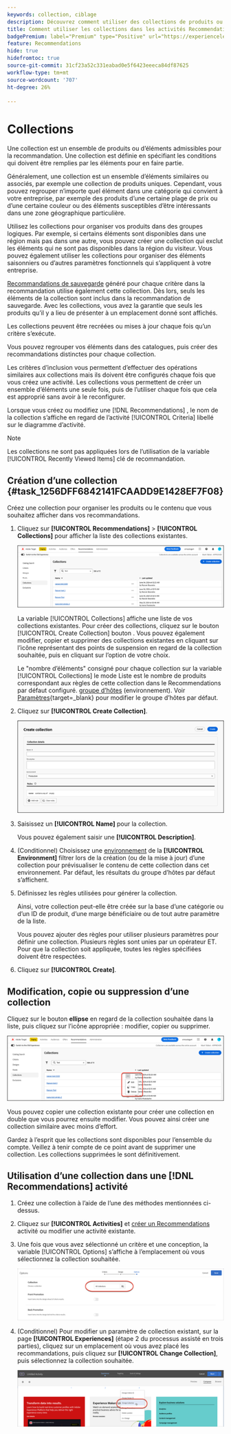 ```yaml
---
keywords: collection, ciblage
description: Découvrez comment utiliser des collections de produits ou d’éléments dans [!DNL Target Recommendations].
title: Comment utiliser les collections dans les activités Recommendations ?
badgePremium: label="Premium" type="Positive" url="https://experienceleague.adobe.com/docs/target/using/introduction/intro.html?lang=en#premium newtab=true" tooltip="Découvrez les fonctionnalités incluses dans Target Premium."
feature: Recommendations
hide: true
hidefromtoc: true
source-git-commit: 31cf23a52c331eabad0e5f6423eeeca84df87625
workflow-type: tm+mt
source-wordcount: '707'
ht-degree: 26%

---
```


# Collections

Une collection est un ensemble de produits ou d’éléments admissibles pour la recommandation. Une collection est définie en spécifiant les conditions qui doivent être remplies par les éléments pour en faire partie.

Généralement, une collection est un ensemble d’éléments similaires ou associés, par exemple une collection de produits uniques. Cependant, vous pouvez regrouper n’importe quel élément dans une catégorie qui convient à votre entreprise, par exemple des produits d’une certaine plage de prix ou d’une certaine couleur ou des éléments susceptibles d’être intéressants dans une zone géographique particulière.

Utilisez les collections pour organiser vos produits dans des groupes logiques. Par exemple, si certains éléments sont disponibles dans une région mais pas dans une autre, vous pouvez créer une collection qui exclut les éléments qui ne sont pas disponibles dans la région du visiteur. Vous pouvez également utiliser les collections pour organiser des éléments saisonniers ou d’autres paramètres fonctionnels qui s’appliquent à votre entreprise.

[Recommandations de sauvegarde](/help/main/c-recommendations/c-algorithms/backup-recs.md) généré pour chaque critère dans la recommandation utilise également cette collection. Dès lors, seuls les éléments de la collection sont inclus dans la recommandation de sauvegarde. Avec les collections, vous avez la garantie que seuls les produits qu’il y a lieu de présenter à un emplacement donné sont affichés.

Les collections peuvent être recréées ou mises à jour chaque fois qu’un critère s’exécute.

Vous pouvez regrouper vos éléments dans des catalogues, puis créer des recommandations distinctes pour chaque collection.

Les critères d’inclusion vous permettent d’effectuer des opérations similaires aux collections mais ils doivent être configurés chaque fois que vous créez une activité. Les collections vous permettent de créer un ensemble d’éléments une seule fois, puis de l’utiliser chaque fois que cela est approprié sans avoir à le reconfigurer.

Lorsque vous créez ou modifiez une [!DNL Recommendations] , le nom de la collection s’affiche en regard de l’activité [!UICONTROL Criteria] libellé sur le diagramme d’activité.

>[!NOTE]
>
>Les collections ne sont pas appliquées lors de l’utilisation de la variable [!UICONTROL Recently Viewed Items] clé de recommandation.

## Création d’une collection {#task_1256DFF6842141FCAADD9E1428EF7F08}

Créez une collection pour organiser les produits ou le contenu que vous souhaitez afficher dans vos recommandations.

1. Cliquez sur **[!UICONTROL Recommendations]** > **[!UICONTROL Collections]** pour afficher la liste des collections existantes.

   ![Liste des collections](assets/collections-list.png)

   La variable [!UICONTROL Collections] affiche une liste de vos collections existantes. Pour créer des collections, cliquez sur le bouton [!UICONTROL Create Collection] bouton . Vous pouvez également modifier, copier et supprimer des collections existantes en cliquant sur l’icône représentant des points de suspension en regard de la collection souhaitée, puis en cliquant sur l’option de votre choix.

   Le &quot;nombre d’éléments&quot; consigné pour chaque collection sur la variable [!UICONTROL Collections] le mode Liste est le nombre de produits correspondant aux règles de cette collection dans le Recommendations par défaut configuré. [groupe d’hôtes](/help/main/administrating-target/hosts.md) (environnement). Voir [Paramètres](https://experienceleague.adobe.com/docs/target-dev/developer/recommendations.html){target=_blank} pour modifier le groupe d’hôtes par défaut.

1. Cliquez sur **[!UICONTROL Create Collection]**.

   ![Création d’une collection ](/help/main/c-recommendations/c-products/assets/create-collection.png)

1. Saisissez un **[!UICONTROL Name]** pour la collection.

   Vous pouvez également saisir une **[!UICONTROL Description]**.

1. (Conditionnel) Choisissez une [environnement](/help/main/administrating-target/environments.md) de la **[!UICONTROL Environment]** filtrer lors de la création (ou de la mise à jour) d’une collection pour prévisualiser le contenu de cette collection dans cet environnement. Par défaut, les résultats du groupe d’hôtes par défaut s’affichent.

1. Définissez les règles utilisées pour générer la collection.

   Ainsi, votre collection peut-elle être créée sur la base d’une catégorie ou d’un ID de produit, d’une marge bénéficiaire ou de tout autre paramètre de la liste.

   Vous pouvez ajouter des règles pour utiliser plusieurs paramètres pour définir une collection. Plusieurs règles sont unies par un opérateur ET. Pour que la collection soit appliquée, toutes les règles spécifiées doivent être respectées.

1. Cliquez sur **[!UICONTROL Create]**.

<!-- ## Create a collection using [!UICONTROL Advanced Search]

You can also create collections using [!UICONTROL Advanced Search] on the [Catalog Search](/help/main/c-recommendations/c-products/catalog-search.md#save-as) page ([!UICONTROL Recommendations] > [!UICONTROL Catalog Search] > [!UICONTROL Advanced Search]). 

![Save as dialog](/help/main/c-recommendations/c-products/assets/save-as.png)

After creating a search using "id > contains," for example, you can then click [!UICONTROL Save As] > [!UICONTROL Collection].

>[!IMPORTANT]
>
>The [!UICONTROL Advanced Search] functionality is case-insensitive; however, products returned at the time of delivery are based on case-sensitive search. This mismatch might lead to confusion. Ensure that you consider case-sensitivity when you create collections based on results using the [!UICONTROL Advanced Search] functionality. For example, if you perform a search for "Holiday," that initial search lists results containing "Holiday" and "holiday." If you then create a catalog with the intent to return products containing "holiday," only products containing "holiday" are returned. Products containing "Holiday" are not returned. -->

## Modification, copie ou suppression d’une collection

Cliquez sur le bouton **ellipse** en regard de la collection souhaitée dans la liste, puis cliquez sur l’icône appropriée : modifier, copier ou supprimer.

![Icônes de survol : modification, copie et suppression](/help/main/c-recommendations/c-products/assets/hover-icons-new.png)

Vous pouvez copier une collection existante pour créer une collection en double que vous pourrez ensuite modifier. Vous pouvez ainsi créer une collection similaire avec moins d’effort.

Gardez à l’esprit que les collections sont disponibles pour l’ensemble du compte. Veillez à tenir compte de ce point avant de supprimer une collection. Les collections supprimées le sont définitivement.

## Utilisation d’une collection dans une [!DNL Recommendations] activité

1. Créez une collection à l’aide de l’une des méthodes mentionnées ci-dessus.

1. Cliquez sur **[!UICONTROL Activities]** et [créer un Recommendations](/help/main/c-recommendations/t-create-recs-activity/create-recs-activity.md) activité ou modifier une activité existante.

1. Une fois que vous avez sélectionné un critère et une conception, la variable [!UICONTROL Options] s’affiche à l’emplacement où vous sélectionnez la collection souhaitée.

   ![Choisir l’option de collection](/help/main/c-recommendations/c-products/assets/choose-collection.png)

1. (Conditionnel) Pour modifier un paramètre de collection existant, sur la page **[!UICONTROL Experiences]** (étape 2 du processus assisté en trois parties), cliquez sur un emplacement où vous avez placé les recommandations, puis cliquez sur **[!UICONTROL Change Collection]**, puis sélectionnez la collection souhaitée.

   ![Option Changer la collection](/help/main/c-recommendations/c-products/assets/change-collection.png)